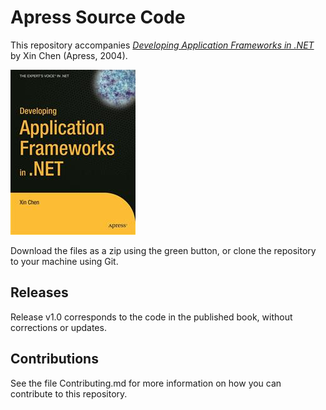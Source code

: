 # Apress Source Code

This repository accompanies [*Developing Application Frameworks in .NET*](http://www.apress.com/9781590592885) by Xin Chen (Apress, 2004).

![Cover image](9781590592885.jpg)

Download the files as a zip using the green button, or clone the repository to your machine using Git.

## Releases

Release v1.0 corresponds to the code in the published book, without corrections or updates.

## Contributions

See the file Contributing.md for more information on how you can contribute to this repository.
